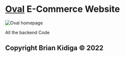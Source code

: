 <h1><a href="oval.netlify.com" target="_blank">Oval</a> E-Commerce Website</h1>
 <img src="https://user-images.githubusercontent.com/98683954/200384930-4b0fa17d-ec94-4168-a03a-2d10d1a8f90c.png"
      alt="Oval homepage"
 />
<p> All the backend Code </p>
<h2> Copyright Brian Kidiga &copy; 2022 </h2>
